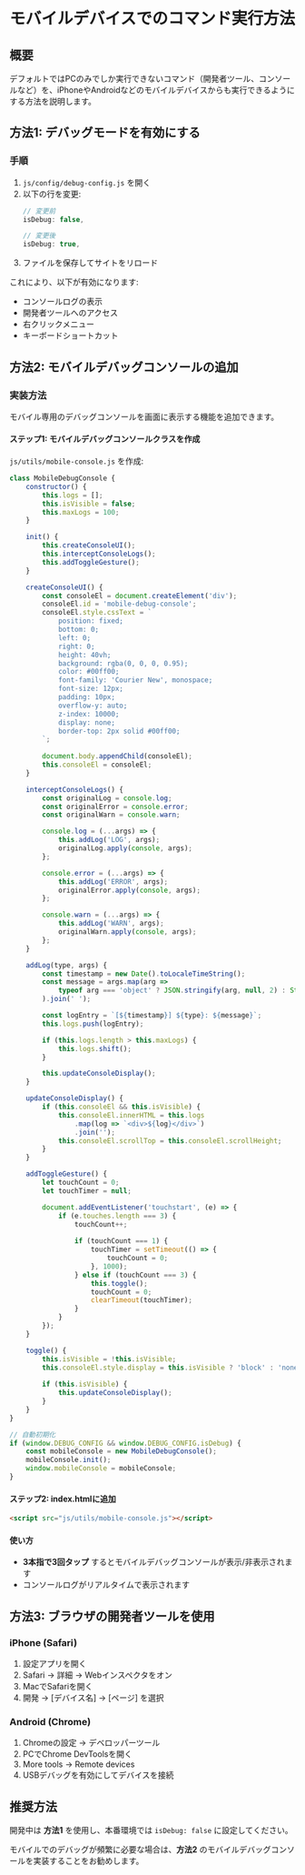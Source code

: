 # モバイルデバイスでのコマンド実行方法

## 概要
デフォルトではPCのみでしか実行できないコマンド（開発者ツール、コンソールなど）を、iPhoneやAndroidなどのモバイルデバイスからも実行できるようにする方法を説明します。

## 方法1: デバッグモードを有効にする

### 手順
1. `js/config/debug-config.js` を開く
2. 以下の行を変更:
   ```javascript
   // 変更前
   isDebug: false,
   
   // 変更後
   isDebug: true,
   ```
3. ファイルを保存してサイトをリロード

これにより、以下が有効になります:
- コンソールログの表示
- 開発者ツールへのアクセス
- 右クリックメニュー
- キーボードショートカット

## 方法2: モバイルデバッグコンソールの追加

### 実装方法
モバイル専用のデバッグコンソールを画面に表示する機能を追加できます。

#### ステップ1: モバイルデバッグコンソールクラスを作成
`js/utils/mobile-console.js` を作成:

```javascript
class MobileDebugConsole {
    constructor() {
        this.logs = [];
        this.isVisible = false;
        this.maxLogs = 100;
    }

    init() {
        this.createConsoleUI();
        this.interceptConsoleLogs();
        this.addToggleGesture();
    }

    createConsoleUI() {
        const consoleEl = document.createElement('div');
        consoleEl.id = 'mobile-debug-console';
        consoleEl.style.cssText = `
            position: fixed;
            bottom: 0;
            left: 0;
            right: 0;
            height: 40vh;
            background: rgba(0, 0, 0, 0.95);
            color: #00ff00;
            font-family: 'Courier New', monospace;
            font-size: 12px;
            padding: 10px;
            overflow-y: auto;
            z-index: 10000;
            display: none;
            border-top: 2px solid #00ff00;
        `;
        
        document.body.appendChild(consoleEl);
        this.consoleEl = consoleEl;
    }

    interceptConsoleLogs() {
        const originalLog = console.log;
        const originalError = console.error;
        const originalWarn = console.warn;

        console.log = (...args) => {
            this.addLog('LOG', args);
            originalLog.apply(console, args);
        };

        console.error = (...args) => {
            this.addLog('ERROR', args);
            originalError.apply(console, args);
        };

        console.warn = (...args) => {
            this.addLog('WARN', args);
            originalWarn.apply(console, args);
        };
    }

    addLog(type, args) {
        const timestamp = new Date().toLocaleTimeString();
        const message = args.map(arg => 
            typeof arg === 'object' ? JSON.stringify(arg, null, 2) : String(arg)
        ).join(' ');

        const logEntry = `[${timestamp}] ${type}: ${message}`;
        this.logs.push(logEntry);

        if (this.logs.length > this.maxLogs) {
            this.logs.shift();
        }

        this.updateConsoleDisplay();
    }

    updateConsoleDisplay() {
        if (this.consoleEl && this.isVisible) {
            this.consoleEl.innerHTML = this.logs
                .map(log => `<div>${log}</div>`)
                .join('');
            this.consoleEl.scrollTop = this.consoleEl.scrollHeight;
        }
    }

    addToggleGesture() {
        let touchCount = 0;
        let touchTimer = null;

        document.addEventListener('touchstart', (e) => {
            if (e.touches.length === 3) {
                touchCount++;
                
                if (touchCount === 1) {
                    touchTimer = setTimeout(() => {
                        touchCount = 0;
                    }, 1000);
                } else if (touchCount === 3) {
                    this.toggle();
                    touchCount = 0;
                    clearTimeout(touchTimer);
                }
            }
        });
    }

    toggle() {
        this.isVisible = !this.isVisible;
        this.consoleEl.style.display = this.isVisible ? 'block' : 'none';
        
        if (this.isVisible) {
            this.updateConsoleDisplay();
        }
    }
}

// 自動初期化
if (window.DEBUG_CONFIG && window.DEBUG_CONFIG.isDebug) {
    const mobileConsole = new MobileDebugConsole();
    mobileConsole.init();
    window.mobileConsole = mobileConsole;
}
```

#### ステップ2: index.htmlに追加
```html
<script src="js/utils/mobile-console.js"></script>
```

#### 使い方
- **3本指で3回タップ** するとモバイルデバッグコンソールが表示/非表示されます
- コンソールログがリアルタイムで表示されます

## 方法3: ブラウザの開発者ツールを使用

### iPhone (Safari)
1. 設定アプリを開く
2. Safari → 詳細 → Webインスペクタをオン
3. MacでSafariを開く
4. 開発 → [デバイス名] → [ページ] を選択

### Android (Chrome)
1. Chromeの設定 → デベロッパーツール
2. PCでChrome DevToolsを開く
3. More tools → Remote devices
4. USBデバッグを有効にしてデバイスを接続

## 推奨方法

開発中は **方法1** を使用し、本番環境では `isDebug: false` に設定してください。

モバイルでのデバッグが頻繁に必要な場合は、**方法2** のモバイルデバッグコンソールを実装することをお勧めします。
